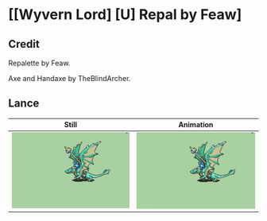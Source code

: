 # [\[Wyvern Lord\] \[U\] Repal by Feaw]

## Credit

Repalette by Feaw.

Axe and Handaxe by TheBlindArcher.
	
## Lance

| Still | Animation |
| :---: | :-------: |
| ![Lance still](./Lance_000.png) | ![Lance animation](./Lance.gif) |
